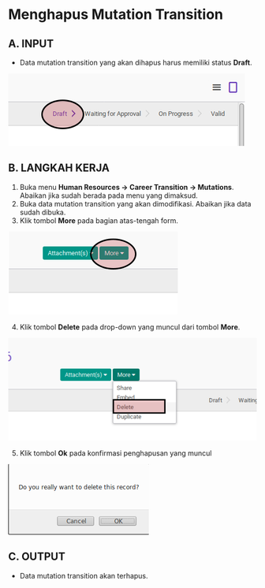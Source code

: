 # Menghapus Mutation Transition

## A. INPUT

* Data mutation transition yang akan dihapus harus memiliki status **Draft**.

![](../../img/mutation-transition/status-draft.png)

## B. LANGKAH KERJA

1. Buka menu **Human Resources -> Career Transition -> Mutations**. Abaikan jika sudah berada pada menu yang dimaksud.
2. Buka data mutation transition yang akan dimodifikasi. Abaikan jika data sudah dibuka.
3. Klik tombol **More** pada bagian atas-tengah form.

![](../../img/mutation-transition/tombol-more.png)

4. Klik tombol **Delete** pada drop-down yang muncul dari tombol **More**.

![](../../img/mutation-transition/tombol-delete-form.png)

5. Klik tombol **Ok** pada konfirmasi penghapusan yang muncul

![](../../img/mutation-transition/tombol-ok-hapus.png)

## C. OUTPUT

* Data mutation transition akan terhapus.
